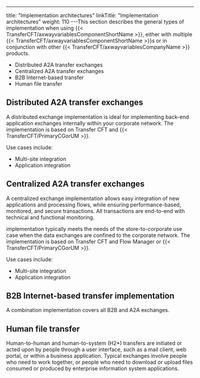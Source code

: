 ---
title: "Implementation architectures"
linkTitle: "Implementation architectures"
weight: 110
---This section describes the general types of implementation when using {{< TransferCFT/axwayvariablesComponentShortName  >}}, either with multiple {{< TransferCFT/axwayvariablesComponentShortName  >}}s or in conjunction with other {{< TransferCFT/axwayvariablesCompanyName  >}} products.

- Distributed A2A transfer exchanges
- Centralized A2A transfer exchanges
- B2B Internet-based transfer
- Human file transfer

## Distributed A2A transfer exchanges

A distributed exchange implementation is ideal for implementing back-end application exchanges internally within your corporate network. The implementation is based on Transfer CFT and {{< TransferCFT/PrimaryCGorUM  >}}.

Use cases include:

- Multi-site integration
- Application integration

## Centralized A2A transfer exchanges

A centralized exchange implementation allows easy integration of new applications and processing flows, while ensuring performance-based, monitored, and secure transactions. All transactions are end-to-end with technical and functional monitoring.

implementation typically meets the needs of the store-to-corporate use case when the data exchanges are confined to the corporate network. The implementation is based on Transfer CFT and Flow Manager or {{< TransferCFT/PrimaryCGorUM  >}}.

Use cases include:

- Multi-site integration
- Application integration

## B2B Internet-based transfer implementation

A combination implementation covers all B2B and A2A exchanges.

## Human file transfer

Human-to-human and human-to-system (H2\*) transfers are initiated or acted upon by people through a user interface, such as a mail client, web portal, or within a business application. Typical exchanges involve people who need to work together, or people who need to download or upload files consumed or produced by enterprise information system applications.
